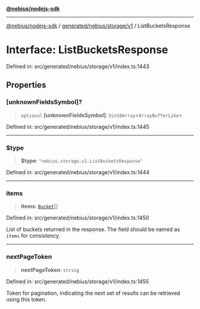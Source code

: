 [**@nebius/nodejs-sdk**](../../../../../README.md)

---

[@nebius/nodejs-sdk](../../../../../README.md) / [generated/nebius/storage/v1](../README.md) / ListBucketsResponse

# Interface: ListBucketsResponse

Defined in: src/generated/nebius/storage/v1/index.ts:1443

## Properties

### \[unknownFieldsSymbol\]?

> `optional` **\[unknownFieldsSymbol\]**: `Uint8Array`\<`ArrayBufferLike`\>

Defined in: src/generated/nebius/storage/v1/index.ts:1445

---

### $type

> **$type**: `"nebius.storage.v1.ListBucketsResponse"`

Defined in: src/generated/nebius/storage/v1/index.ts:1444

---

### items

> **items**: [`Bucket`](Bucket.md)[]

Defined in: src/generated/nebius/storage/v1/index.ts:1450

List of buckets returned in the response. The field should be named as `items` for consistency.

---

### nextPageToken

> **nextPageToken**: `string`

Defined in: src/generated/nebius/storage/v1/index.ts:1455

Token for pagination, indicating the next set of results can be retrieved using this token.
